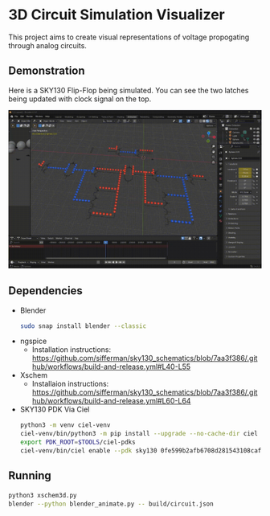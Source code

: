
# 3D Circuit Simulation Visualizer

This project aims to create visual representations of voltage propogating through analog circuits.

## Demonstration

Here is a SKY130 Flip-Flop being simulated. You can see the two latches being updated with clock signal on the top.

![DFF Demo](docs/demo.gif)

## Dependencies

* Blender
    ```bash
    sudo snap install blender --classic
    ```
* ngspice
    * Installation instructions: <https://github.com/sifferman/sky130_schematics/blob/7aa3f386/.github/workflows/build-and-release.yml#L40-L55>
* Xschem
    * Installaion instructions: <https://github.com/sifferman/sky130_schematics/blob/7aa3f386/.github/workflows/build-and-release.yml#L60-L64>
* SKY130 PDK Via Ciel
    ```bash
    python3 -m venv ciel-venv
    ciel-venv/bin/python3 -m pip install --upgrade --no-cache-dir ciel
    export PDK_ROOT=$TOOLS/ciel-pdks
    ciel-venv/bin/ciel enable --pdk sky130 0fe599b2afb6708d281543108caf8310912f54af
    ```

## Running

```bash
python3 xschem3d.py
blender --python blender_animate.py -- build/circuit.json
```
